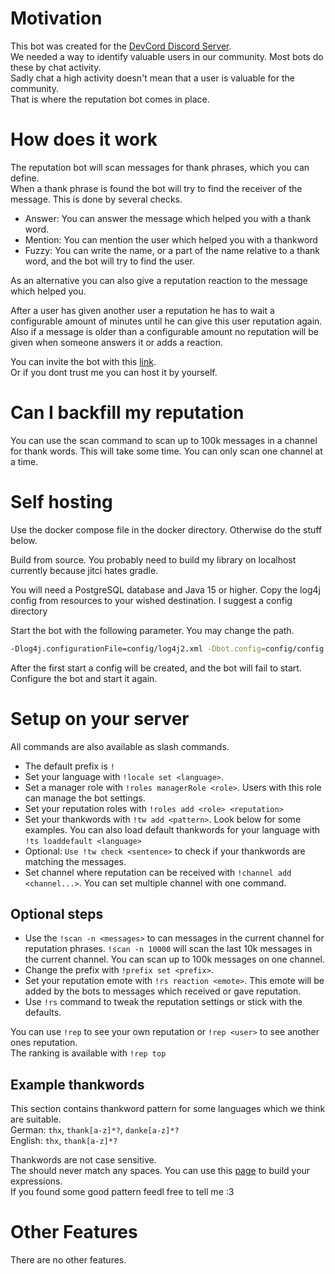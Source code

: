 # Motivation

This bot was created for the [DevCord Discord Server](https://discord.gg/gfEsr79d9a). \
We needed a way to identify valuable users in our community. Most bots do these by chat activity.\
Sadly chat a high activity doesn't mean that a user is valuable for the community.\
That is where the reputation bot comes in place.

# How does it work

The reputation bot will scan messages for thank phrases, which you can define.\
When a thank phrase is found the bot will try to find the receiver of the message. This is done by several checks.

- Answer: You can answer the message which helped you with a thank word.
- Mention: You can mention the user which helped you with a thankword
- Fuzzy: You can write the name, or a part of the name relative to a thank word, and the bot will try to find the user.

As an alternative you can also give a reputation reaction to the message which helped you.

After a user has given another user a reputation he has to wait a configurable amount of minutes until he can give this
user reputation again.\
Also if a message is older than a configurable amount no reputation will be given when someone answers it or adds a
reaction.

You can invite the bot with
this [link](https://discord.com/oauth2/authorize?client_id=834843896579489794&scope=bot%20applications.commands&permissions=1342532672). \
Or if you dont trust me you can host it by yourself.

# Can I backfill my reputation

You can use the scan command to scan up to 100k messages in a channel for thank words. This will take some time. You can
only scan one channel at a time.

# Self hosting

Use the docker compose file in the docker directory. Otherwise do the stuff below.

Build from source. You probably need to build my library on localhost currently because jitci hates gradle.

You will need a PostgreSQL database and Java 15 or higher. Copy the log4j config from resources to your wished
destination. I suggest a config directory

Start the bot with the following parameter. You may change the path.

``` sh
-Dlog4j.configurationFile=config/log4j2.xml -Dbot.config=config/config.json
```

After the first start a config will be created, and the bot will fail to start. Configure the bot and start it again.

# Setup on your server

All commands are also available as slash commands.

- The default prefix is `!`
- Set your language with `!locale set <language>`.
- Set a manager role with `!roles managerRole <role>`. Users with this role can manage the bot settings.
- Set your reputation roles with `!roles add <role> <reputation>`
- Set your thankwords with `!tw add <pattern>`. Look below for some examples. You can also load default thankwords for
  your language with `!ts loaddefault <language>`
- Optional: `Use !tw check <sentence>` to check if your thankwords are matching the messages.
- Set channel where reputation can be received with `!channel add <channel...>`. You can set multiple channel with one
  command.

## Optional steps

- Use the `!scan -n <messages>` to can messages in the current channel for reputation phrases. `!scan -n 10000` will
  scan the last 10k messages in the current channel. You can scan up to 100k messages on one channel.
- Change the prefix with `!prefix set <prefix>`.
- Set your reputation emote with `!rs reaction <emote>`. This emote will be added by the bots to messages which received
  or gave reputation.
- Use `!rs` command to tweak the reputation settings or stick with the defaults.

You can use `!rep` to see your own reputation or `!rep <user>` to see another ones reputation.\
The ranking is available with `!rep top`

## Example thankwords

This section contains thankword pattern for some languages which we think are suitable.\
German: `thx`, `thank[a-z]*?`, `danke[a-z]*?`\
English: `thx`, `thank[a-z]*?`

Thankwords are not case sensitive.\
The should never match any spaces. You can use this [page](https://www.regextester.com/) to build your expressions.\
If you found some good pattern feedl free to tell me :3

# Other Features

There are no other features.
